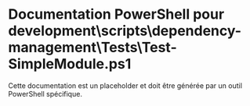 # Documentation PowerShell pour development\scripts\dependency-management\Tests\Test-SimpleModule.ps1

Cette documentation est un placeholder et doit être générée par un outil PowerShell spécifique.
